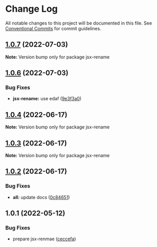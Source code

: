 # Change Log

All notable changes to this project will be documented in this file.
See [Conventional Commits](https://conventionalcommits.org) for commit guidelines.

## [1.0.7](https://github.com/snomiao/js/compare/jsx-rename@1.0.6...jsx-rename@1.0.7) (2022-07-03)

**Note:** Version bump only for package jsx-rename





## [1.0.6](https://github.com/snomiao/js/compare/jsx-rename@1.0.4...jsx-rename@1.0.6) (2022-07-03)

### Bug Fixes

- **jsx-rename:** use edaf ([9e3f3a0](https://github.com/snomiao/js/commit/9e3f3a00f50160b1904965ab7c4c84afbe413647))

## [1.0.4](https://github.com/snomiao/js/compare/jsx-rename@1.0.3...jsx-rename@1.0.4) (2022-06-17)

**Note:** Version bump only for package jsx-rename

## [1.0.3](https://github.com/snomiao/js/compare/jsx-rename@1.0.2...jsx-rename@1.0.3) (2022-06-17)

**Note:** Version bump only for package jsx-rename

## [1.0.2](https://github.com/snomiao/js/compare/jsx-rename@1.0.1...jsx-rename@1.0.2) (2022-06-17)

### Bug Fixes

- **all:** update docs ([0c84651](https://github.com/snomiao/js/commit/0c84651ebba4a14fcb105611ddeb7a51ff887a36))

## 1.0.1 (2022-05-12)

### Bug Fixes

- prepare jsx-renmae ([ceccefa](https://github.com/snomiao/js/commit/ceccefa368776dbdf6888fc801039f1e2fcc7ed8))
